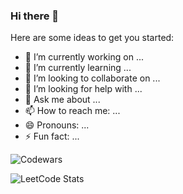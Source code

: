 ### Hi there 👋


Here are some ideas to get you started:


- 🔭 I’m currently working on ...
- 🌱 I’m currently learning ...
- 👯 I’m looking to collaborate on ...
- 🤔 I’m looking for help with ...
- 💬 Ask me about ...
- 📫 How to reach me: ...
- 😄 Pronouns: ...
- ⚡ Fun fact: ...


![Codewars](https://www.codewars.com/users/amirdev0/badges/large)


![LeetCode Stats](https://leetcode.card.workers.dev/amirdev0?theme=nord&font=baloo&extension=null)
